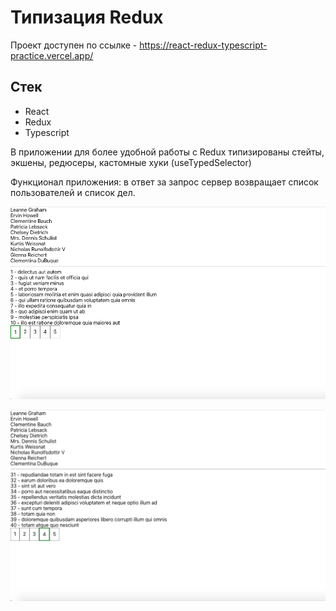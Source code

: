# Типизация Redux

Проект доступен по ссылке - https://react-redux-typescript-practice.vercel.app/ 

## Стек   

- React  
- Redux  
- Typescript  

В приложении для более удобной работы с Redux типизированы стейты, экшены, редюсеры, кастомные хуки (useTypedSelector)

Функционал приложения: в ответ за запрос сервер возвращает список пользователей и список дел. 


![](public/images/1.png)    

![](public/images/2.png)  

